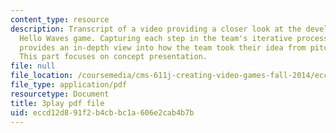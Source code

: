 ```yaml
---
content_type: resource
description: Transcript of a video providing a closer look at the development of the
  Hello Waves game. Capturing each step in the team's iterative process, the video
  provides an in-depth view into how the team took their idea from pitch to product.
  This part focuses on concept presentation.
file: null
file_location: /coursemedia/cms-611j-creating-video-games-fall-2014/eccd12d891f2b4cbbc1a606e2cab4b7b_lxpXowuUdKw.pdf
file_type: application/pdf
resourcetype: Document
title: 3play pdf file
uid: eccd12d8-91f2-b4cb-bc1a-606e2cab4b7b
---
```

